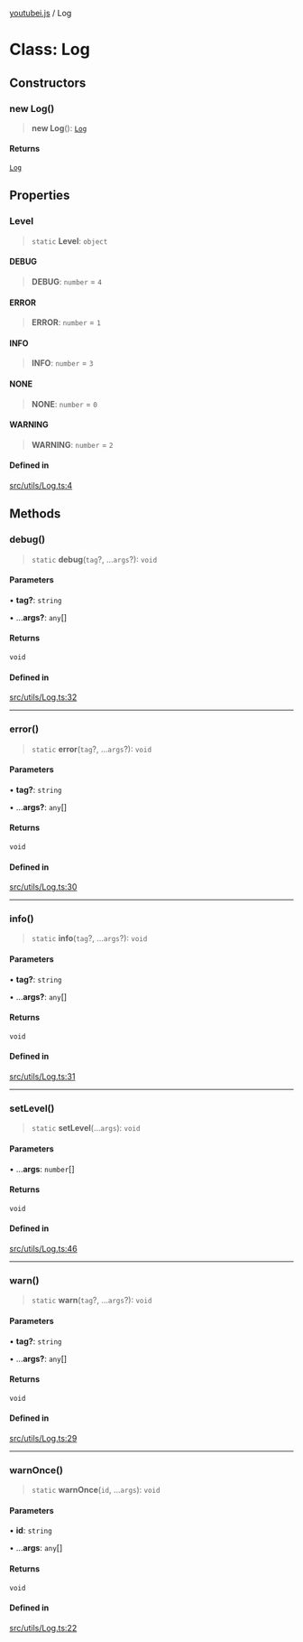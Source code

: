 [youtubei.js](../README.md) / Log

# Class: Log

## Constructors

### new Log()

> **new Log**(): [`Log`](Log.md)

#### Returns

[`Log`](Log.md)

## Properties

### Level

> `static` **Level**: `object`

#### DEBUG

> **DEBUG**: `number` = `4`

#### ERROR

> **ERROR**: `number` = `1`

#### INFO

> **INFO**: `number` = `3`

#### NONE

> **NONE**: `number` = `0`

#### WARNING

> **WARNING**: `number` = `2`

#### Defined in

[src/utils/Log.ts:4](https://github.com/LuanRT/YouTube.js/blob/305a398158a6cac82e6ef288fed4bf1661c89d52/src/utils/Log.ts#L4)

## Methods

### debug()

> `static` **debug**(`tag`?, ...`args`?): `void`

#### Parameters

• **tag?**: `string`

• ...**args?**: `any`[]

#### Returns

`void`

#### Defined in

[src/utils/Log.ts:32](https://github.com/LuanRT/YouTube.js/blob/305a398158a6cac82e6ef288fed4bf1661c89d52/src/utils/Log.ts#L32)

***

### error()

> `static` **error**(`tag`?, ...`args`?): `void`

#### Parameters

• **tag?**: `string`

• ...**args?**: `any`[]

#### Returns

`void`

#### Defined in

[src/utils/Log.ts:30](https://github.com/LuanRT/YouTube.js/blob/305a398158a6cac82e6ef288fed4bf1661c89d52/src/utils/Log.ts#L30)

***

### info()

> `static` **info**(`tag`?, ...`args`?): `void`

#### Parameters

• **tag?**: `string`

• ...**args?**: `any`[]

#### Returns

`void`

#### Defined in

[src/utils/Log.ts:31](https://github.com/LuanRT/YouTube.js/blob/305a398158a6cac82e6ef288fed4bf1661c89d52/src/utils/Log.ts#L31)

***

### setLevel()

> `static` **setLevel**(...`args`): `void`

#### Parameters

• ...**args**: `number`[]

#### Returns

`void`

#### Defined in

[src/utils/Log.ts:46](https://github.com/LuanRT/YouTube.js/blob/305a398158a6cac82e6ef288fed4bf1661c89d52/src/utils/Log.ts#L46)

***

### warn()

> `static` **warn**(`tag`?, ...`args`?): `void`

#### Parameters

• **tag?**: `string`

• ...**args?**: `any`[]

#### Returns

`void`

#### Defined in

[src/utils/Log.ts:29](https://github.com/LuanRT/YouTube.js/blob/305a398158a6cac82e6ef288fed4bf1661c89d52/src/utils/Log.ts#L29)

***

### warnOnce()

> `static` **warnOnce**(`id`, ...`args`): `void`

#### Parameters

• **id**: `string`

• ...**args**: `any`[]

#### Returns

`void`

#### Defined in

[src/utils/Log.ts:22](https://github.com/LuanRT/YouTube.js/blob/305a398158a6cac82e6ef288fed4bf1661c89d52/src/utils/Log.ts#L22)
